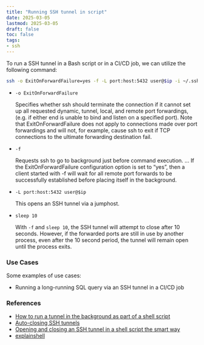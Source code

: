 ```yaml
---
title: "Running SSH tunnel in script"
date: 2025-03-05
lastmod: 2025-03-05
draft: false
toc: false
tags:
- ssh
---
```


To run a SSH tunnel in a Bash script or in a CI/CD job, we can utilize the
following command:

```bash
ssh -o ExitOnForwardFailure=yes -f -L port:host:5432 user@$ip -i ~/.ssh/key.pub sleep 10
```
- `-o ExitOnForwardFailure`

    Specifies whether ssh should terminate the connection if it cannot set up all requested dynamic,
    tunnel, local, and remote port forwardings, (e.g. if either end is unable to bind and listen on a
    specified port).  Note that ExitOnForwardFailure does not apply to connections made over port
    forwardings and will not, for example, cause ssh to exit if TCP connections to the ultimate
    forwarding destination fail.

- `-f`

    Requests ssh to go to background just before command execution. ... If the
    ExitOnForwardFailure configuration option is set to “yes”, then a client
    started with -f will wait for all remote port forwards to be successfully
    established before placing itself in the background.

- `-L port:host:5432 user@$ip`

    This opens an SSH tunnel via a jumphost.

- `sleep 10`

    With `-f` and `sleep 10`, the SSH tunnel will attempt to close after 10
    seconds. However, if the forwarded ports are still in use by another
    process, even after the 10 second period, the tunnel will remain open until
    the process exits.

### Use Cases

Some examples of use cases:
- Running a long-running SQL query via an SSH tunnel in a CI/CD job


### References

- [How to run a tunnel in the background as part of a shell script](https://superuser.com/questions/1313738/how-to-run-a-tunnel-in-the-background-as-part-of-a-shell-script)
- [Auto-closing SSH tunnels](https://www.g-loaded.eu/2006/11/24/auto-closing-ssh-tunnels/)
- [Opening and closing an SSH tunnel in a shell script the smart way](https://gist.github.com/scy/6781836)
- [explainshell](https://explainshell.com/explain?cmd=ssh+-f+-o+ExitOnForwardFailure%3Dyes+-L+localhost%3A5433%3A%22%24PGHOST%22%3A%24db_port+%24ssh_user%40%22%24ssh_host%22+-i+%22%24DB_SSH_KEY%22+sleep+10)
